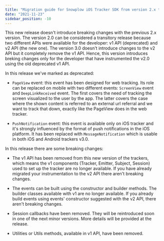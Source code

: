 ```yaml
---
title: "Migration guide for Snowplow iOS Tracker SDK from version 2.x to 3.0"
date: "2021-11-23"
sidebar_position: -10
---
```


This new release doesn't introduce breaking changes with the previous 2.x version. The version 2.0 can be considered a transitory release because two different APIs were available for the developer: v1 API (deprecated) and v2 API (the new one). The version 3.0 doesn't introduce changes to the v2 API but it completely remove the v1 API. Hence, this version introduces breking changes only for the developer that have instrumented the v2.0 using the old deprecated v1 API.

In this release we've marked as deprecated:

- `PageView` event: this event has been designed for web tracking. Its role can be replaced on mobile with two different events: `ScreenView` event and `DeepLinkReceived` event. The first covers the need of tracking the screen visualized to the user by the app. The latter covers the case where the shown content is referred to an external url referral and we want to track that down, exactly like the PageView does in the web tracker.
    
- `PushNotification` event: this event is available only on iOS tracker and it's strongly influenced by the format of push notifications in the iOS platform. It has been replaced with `MessageNotification` which is usable in both iOS and Android trackers v3.0.
    

In this release there are some breaking changes:

- The v1 API has been removed from this new version of the trackers, which means the v1 components (Tracker, Emitter, Subject, Session) used to set up the tracker are no longer available. If you have already migrated your instrumentation to the v2 API there aren't breaking changes.
    
- The events can be built using the constructor and builder methods. The builder classes available with v1 are no longer available. If you already build events using events' constructor suggested with the v2 API, there aren't breaking changes.
    
- Session callbacks have been removed. They will be reintroduced soon in one of the next minor versions. More details will be provided at the release.
    
- Utilities or Utils methods, available in v1 API, have been removed.
